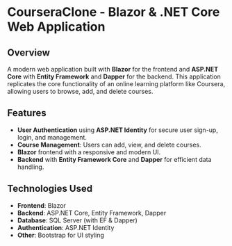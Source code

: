 # CourseraClone - Blazor & .NET Core Web Application

## Overview
A modern web application built with **Blazor** for the frontend and **ASP.NET Core** with **Entity Framework** and **Dapper** for the backend. This application replicates the core functionality of an online learning platform like Coursera, allowing users to browse, add, and delete courses.

## Features
- **User Authentication** using **ASP.NET Identity** for secure user sign-up, login, and management.
- **Course Management**: Users can add, view, and delete courses.
- **Blazor** frontend with a responsive and modern UI.
- **Backend** with **Entity Framework Core** and **Dapper** for efficient data handling.

## Technologies Used
- **Frontend**: Blazor
- **Backend**: ASP.NET Core, Entity Framework, Dapper
- **Database**: SQL Server (with EF & Dapper)
- **Authentication**: ASP.NET Identity
- **Other**: Bootstrap for UI styling

